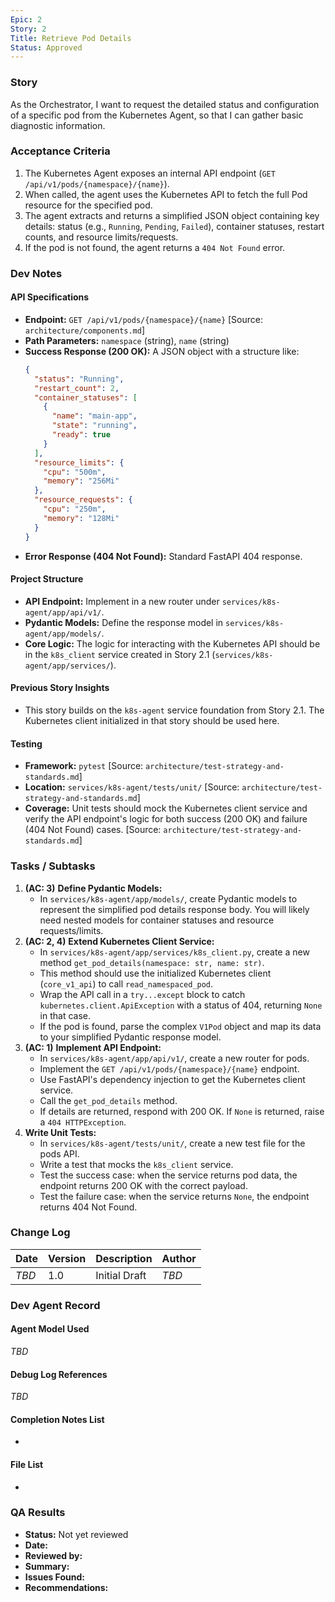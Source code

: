 ```yaml
---
Epic: 2
Story: 2
Title: Retrieve Pod Details
Status: Approved
---
```


### Story

As the Orchestrator, I want to request the detailed status and configuration of a specific pod from the Kubernetes Agent, so that I can gather basic diagnostic information.

### Acceptance Criteria

1.  The Kubernetes Agent exposes an internal API endpoint (`GET /api/v1/pods/{namespace}/{name}`).
2.  When called, the agent uses the Kubernetes API to fetch the full Pod resource for the specified pod.
3.  The agent extracts and returns a simplified JSON object containing key details: status (e.g., `Running`, `Pending`, `Failed`), container statuses, restart counts, and resource limits/requests.
4.  If the pod is not found, the agent returns a `404 Not Found` error.

### Dev Notes

#### API Specifications
- **Endpoint:** `GET /api/v1/pods/{namespace}/{name}` [Source: `architecture/components.md`]
- **Path Parameters:** `namespace` (string), `name` (string)
- **Success Response (200 OK):** A JSON object with a structure like:
  ```json
  {
    "status": "Running",
    "restart_count": 2,
    "container_statuses": [
      {
        "name": "main-app",
        "state": "running",
        "ready": true
      }
    ],
    "resource_limits": {
      "cpu": "500m",
      "memory": "256Mi"
    },
    "resource_requests": {
      "cpu": "250m",
      "memory": "128Mi"
    }
  }
  ```
- **Error Response (404 Not Found):** Standard FastAPI 404 response.

#### Project Structure
- **API Endpoint:** Implement in a new router under `services/k8s-agent/app/api/v1/`.
- **Pydantic Models:** Define the response model in `services/k8s-agent/app/models/`.
- **Core Logic:** The logic for interacting with the Kubernetes API should be in the `k8s_client` service created in Story 2.1 (`services/k8s-agent/app/services/`).

#### Previous Story Insights
- This story builds on the `k8s-agent` service foundation from Story 2.1. The Kubernetes client initialized in that story should be used here.

#### Testing
- **Framework:** `pytest` [Source: `architecture/test-strategy-and-standards.md`]
- **Location:** `services/k8s-agent/tests/unit/` [Source: `architecture/test-strategy-and-standards.md`]
- **Coverage:** Unit tests should mock the Kubernetes client service and verify the API endpoint's logic for both success (200 OK) and failure (404 Not Found) cases. [Source: `architecture/test-strategy-and-standards.md`]

### Tasks / Subtasks

1.  **(AC: 3)** **Define Pydantic Models:**
    - In `services/k8s-agent/app/models/`, create Pydantic models to represent the simplified pod details response body. You will likely need nested models for container statuses and resource requests/limits.
2.  **(AC: 2, 4)** **Extend Kubernetes Client Service:**
    - In `services/k8s-agent/app/services/k8s_client.py`, create a new method `get_pod_details(namespace: str, name: str)`.
    - This method should use the initialized Kubernetes client (`core_v1_api`) to call `read_namespaced_pod`.
    - Wrap the API call in a `try...except` block to catch `kubernetes.client.ApiException` with a status of 404, returning `None` in that case.
    - If the pod is found, parse the complex `V1Pod` object and map its data to your simplified Pydantic response model.
3.  **(AC: 1)** **Implement API Endpoint:**
    - In `services/k8s-agent/app/api/v1/`, create a new router for pods.
    - Implement the `GET /api/v1/pods/{namespace}/{name}` endpoint.
    - Use FastAPI's dependency injection to get the Kubernetes client service.
    - Call the `get_pod_details` method.
    - If details are returned, respond with 200 OK. If `None` is returned, raise a `404 HTTPException`.
4.  **Write Unit Tests:**
    - In `services/k8s-agent/tests/unit/`, create a new test file for the pods API.
    - Write a test that mocks the `k8s_client` service.
    - Test the success case: when the service returns pod data, the endpoint returns 200 OK with the correct payload.
    - Test the failure case: when the service returns `None`, the endpoint returns 404 Not Found.

### Change Log

| Date | Version | Description | Author |
| --- | --- | --- | --- |
| _TBD_ | 1.0 | Initial Draft | _TBD_ |

### Dev Agent Record

#### Agent Model Used
_TBD_

#### Debug Log References
_TBD_

#### Completion Notes List
-

#### File List
-

### QA Results

- **Status:** Not yet reviewed
- **Date:**
- **Reviewed by:**
- **Summary:**
- **Issues Found:**
- **Recommendations:**
